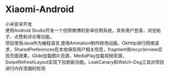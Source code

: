 # Xiaomi-Android
小米安卓开发  
使用Android Studio开发一个仿照微博的安卓应用系统，具有用户登录，浏览帖子，点赞和评论等功能。  
项目使用Java作为编程语言,使用Animation制作转场动画，OkHttp进行网络请求，SharedPreferences在本地保存用户相关信息，fragment和recyclerview实现页面效果，Glide加载图片资源，MediaPlay加载视频资源，SwipeRefreshLayout实现下拉刷新功能，LeakCanary和Watch-Dog工具对项目进行内存泄漏的检测
